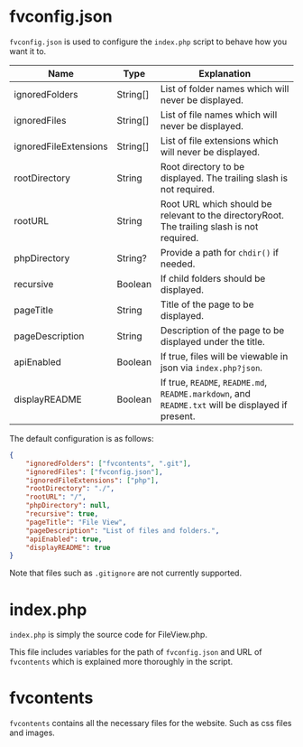 # fvconfig.json

`fvconfig.json` is used to configure the `index.php` script to behave how you want it to.

| Name                  | Type     | Explanation                                                                                       |
| --------------------- | -------- | ------------------------------------------------------------------------------------------------- |
| ignoredFolders        | String[] | List of folder names which will never be displayed.                                               |
| ignoredFiles          | String[] | List of file names which will never be displayed.                                                 |
| ignoredFileExtensions | String[] | List of file extensions which will never be displayed.                                            |
| rootDirectory         | String   | Root directory to be displayed. The trailing slash is not required.                               |
| rootURL               | String   | Root URL which should be relevant to the directoryRoot. The trailing slash is not required.       |
| phpDirectory          | String?  | Provide a path for `chdir()` if needed.                                                           |
| recursive             | Boolean  | If child folders should be displayed.                                                             |
| pageTitle             | String   | Title of the page to be displayed.                                                                |
| pageDescription       | String   | Description of the page to be displayed under the title.                                          |
| apiEnabled            | Boolean  | If true, files will be viewable in json via `index.php?json`.                                     |
| displayREADME         | Boolean  | If true, `README`, `README.md`, `README.markdown`, and `README.txt` will be displayed if present. |

The default configuration is as follows:

```json
{
    "ignoredFolders": ["fvcontents", ".git"],
    "ignoredFiles": ["fvconfig.json"],
    "ignoredFileExtensions": ["php"],
    "rootDirectory": "./",
    "rootURL": "/",
    "phpDirectory": null,
    "recursive": true,
    "pageTitle": "File View",
    "pageDescription": "List of files and folders.",
    "apiEnabled": true,
    "displayREADME": true
}
```

Note that files such as `.gitignore` are not currently supported.

# index.php

`index.php` is simply the source code for FileView.php.

This file includes variables for the path of `fvconfig.json` and URL of `fvcontents` which is explained more thoroughly in the script.

# fvcontents

`fvcontents` contains all the necessary files for the website. Such as css files and images.
